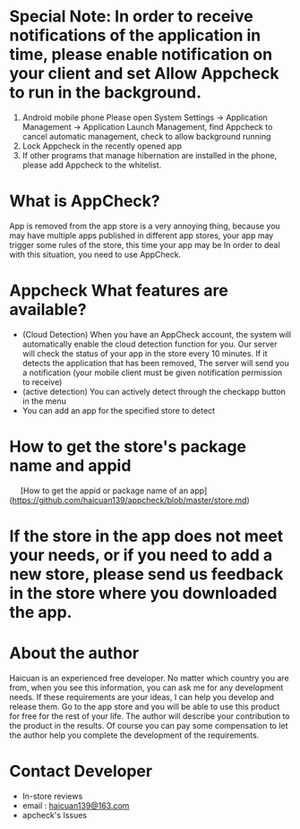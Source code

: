 # Special Note: In order to receive notifications of the application in time, please enable notification on your client and set Allow Appcheck to run in the background.

1. Android mobile phone Please open System Settings -> Application Management -> Application Launch Management, find Appcheck to cancel automatic management, check to allow background running
2. Lock Appcheck in the recently opened app
3. If other programs that manage hibernation are installed in the phone, please add Appcheck to the whitelist.

# What is AppCheck?
App is removed from the app store is a very annoying thing, because you may have multiple apps published in different app stores, your app may trigger some rules of the store, this time your app may be In order to deal with this situation, you need to use AppCheck.
# Appcheck What features are available?
- (Cloud Detection) When you have an AppCheck account, the system will automatically enable the cloud detection function for you. Our server will check the status of your app in the store every 10 minutes. If it detects the application that has been removed, The server will send you a notification (your mobile client must be given notification permission to receive)
- (active detection) You can actively detect through the checkapp button in the menu
- You can add an app for the specified store to detect
# How to get the store's package name and appid
  
  [How to get the appid or package name of an app] (https://github.com/haicuan139/appcheck/blob/master/store.md)
# If the store in the app does not meet your needs, or if you need to add a new store, please send us feedback in the store where you downloaded the app.

# About the author
Haicuan is an experienced free developer. No matter which country you are from, when you see this information, you can ask me for any development needs. If these requirements are your ideas, I can help you develop and release them. Go to the app store and you will be able to use this product for free for the rest of your life. The author will describe your contribution to the product in the results. Of course you can pay some compensation to let the author help you complete the development of the requirements.
# Contact Developer
- In-store reviews
- email : haicuan139@163.com
- apcheck's Issues

